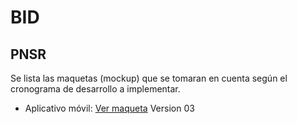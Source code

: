 # BID

## PNSR
  Se lista las maquetas (mockup) que se tomaran en cuenta según el cronograma de desarrollo a implementar.
  
- Aplicativo móvil: 
[Ver maqueta](https://gisdeveloperssac.github.io/MockupBID_Monitoreo/Movil/Version_03/index.html) Version 03
